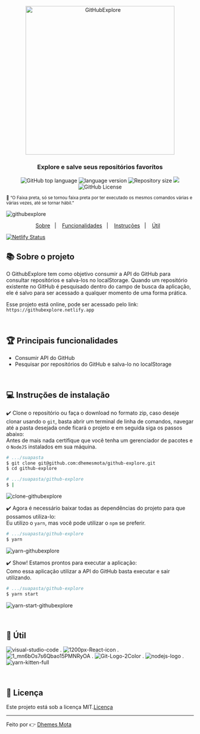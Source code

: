 <p align="center">
  <img alt="GitHubExplore" title="GitHubExplore" src="https://user-images.githubusercontent.com/26680031/80775470-17ae1180-8b36-11ea-940a-929b8a0bf9f8.png" width="400px" />
</p>

<h3 align="center">Explore e salve seus repositórios favorítos</h3>

<p align="center">
  <img alt="GitHub top language" src="https://img.shields.io/github/languages/top/dhemesmota/github-explore">
  <img alt="language version" src="https://img.shields.io/badge/Node-v_12.16.1-339933?logo=node.js">
  <img alt="Repository size" src="https://img.shields.io/github/repo-size/dhemesmota/github-explore">
  <a href="https://app.codacy.com/manual/dhemesmota/github-explorer?utm_source=github.com&utm_medium=referral&utm_content=dhemesmota/github-explorer&utm_campaign=Badge_Grade_Dashboard">
    <img src="https://api.codacy.com/project/badge/Grade/cdeaa970e74243a0bd902779f39e3200"/>
  </a>
  <img alt="GitHub License" src="https://img.shields.io/github/license/dhemesmota/github-explore">
</p>

<small align="center">:thought_balloon: “O Faixa preta, só se tornou faixa preta por ter executado os mesmos comandos várias e várias vezes, até se tornar hábil.”</small><br/>

![githubexplore](https://user-images.githubusercontent.com/26680031/80826898-605ade80-8bb9-11ea-9174-4e32fe753bb0.PNG)

<p align="center">
  <a href="#books-sobre-o-projeto">Sobre</a>&nbsp;&nbsp;&nbsp;|&nbsp;&nbsp;&nbsp;
  <a href="#trophy-principais-funcionalidades">Funcionalidades</a>&nbsp;&nbsp;&nbsp;|&nbsp;&nbsp;&nbsp;
  <a href="#computer-instruções-de-instalação">Instruções</a>&nbsp;&nbsp;&nbsp;|&nbsp;&nbsp;&nbsp;
  <a href="#hammer-útil">Útil</a>&nbsp;&nbsp;&nbsp;
</p>

[![Netlify Status](https://api.netlify.com/api/v1/badges/f827480c-6849-4083-ae43-7eb2df2ae034/deploy-status)](https://app.netlify.com/sites/githubexplore/deploys)

## :books: Sobre o projeto
O GithubExplore tem como objetivo consumir a API do GitHub para consultar repositórios e salva-los no localStorage. Quando um repositório existente no GitHub é pesquisado dentro do campo de busca da aplicação, ele é salvo para ser acessado a qualquer momento de uma forma prática. 

Esse projeto está online, pode ser acessado pelo link: ```https://githubexplore.netlify.app```

<br/>

## :trophy: Principais funcionalidades
-   Consumir API do GitHub
-   Pesquisar por repositórios do GitHub e salva-lo no localStorage

<br/>

## :computer: Instruções de instalação
:heavy_check_mark: Clone o repositório ou faça o download no formato zip, caso deseje clonar usando o `git`, basta abrir um terminal de linha de comandos, navegar até a pasta desejada onde ficará o projeto e em seguida siga os passos abaixo:<br/>
Antes de mais nada certifique que você tenha um gerenciador de pacotes e o `NodeJS` instalados em sua máquina.
```Bash
# .../suapasta
$ git clone git@github.com:dhemesmota/github-explore.git
$ cd github-explore

# .../suapasta/github-explore
$ |
```
![clone-githubexplore](https://user-images.githubusercontent.com/26680031/80828575-e37d3400-8bbb-11ea-873f-2dadc3782a51.PNG)

:heavy_check_mark: Agora é necessário baixar todas as dependências do projeto para que possamos utiliza-lo:<br/>
Eu utilizo o `yarn`, mas você pode utilizar o `npm` se preferir.
```Bash
# .../suapasta/github-explore
$ yarn
```
![yarn-githubexplore](https://user-images.githubusercontent.com/26680031/80828866-669e8a00-8bbc-11ea-871f-1efff4e0e88f.PNG)

:heavy_check_mark: Show! Estamos prontos para executar a aplicação:<br/>
Como essa aplicação utilizar a API do GitHub basta executar e sair utilizando.
```Bash
# .../suapasta/github-explore
$ yarn start
```
![yarn-start-githubexplore](https://user-images.githubusercontent.com/26680031/80829073-d44ab600-8bbc-11ea-8ac1-c33bfead2527.PNG)


<br/>

## :hammer: Útil
![visual-studio-code](https://user-images.githubusercontent.com/26680031/80825935-baf33b00-8bb7-11ea-8496-8ea6f8b134b1.png)
.
![1200px-React-icon](https://user-images.githubusercontent.com/26680031/80825872-9a2ae580-8bb7-11ea-9793-c00e357fd25f.png)
.
![1_mn6bOs7s6Qbao15PMNRyOA](https://user-images.githubusercontent.com/26680031/80825904-a9aa2e80-8bb7-11ea-9a5d-634db4c2694f.png)
.
![Git-Logo-2Color](https://user-images.githubusercontent.com/26680031/80825961-c7779380-8bb7-11ea-977f-c5a095caeb69.png)
.
![nodejs-logo](https://user-images.githubusercontent.com/26680031/80825975-d0686500-8bb7-11ea-82d3-afd711af6497.png)
.
![yarn-kitten-full](https://user-images.githubusercontent.com/26680031/80825992-d8c0a000-8bb7-11ea-908e-418f21da3931.png)

<br/>

## :memo: Licença
Este projeto está sob a licença MIT.[Licença](https://github.com/dhemesmota/github-explore/blob/master/LICENSE.md)

---

Feito por :point_right: [Dhemes Mota][dhemesmota]

[dhemesmota]: https://github.com/dhemesmota
